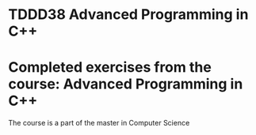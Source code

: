 # TDDD38 Advanced Programming in C++
# Completed exercises from the course: Advanced Programming in C++ 
The course is a part of the master in Computer Science
